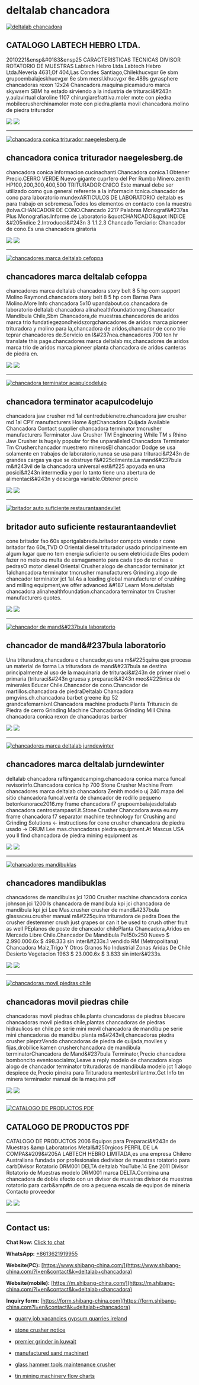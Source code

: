 # deltalab chancadora

<a href="https://swt.shibang-china.com/?l=en&img&k=deltalab+chancadora" target="_blank">![deltalab chancadora](http://static.shibang-china.com/all-800x300/1461.jpg)</a>

## CATALOGO LABTECH HEBRO LTDA.
2010221&ensp&#0183&ensp25 CARACTERISTICAS TECNICAS DIVISOR ROTATORIO DE MUESTRAS Labtech Hebro Ltda.Labtech Hebro Ltda.Neveria 4631,Of 404,Las Condes Santiago,Chilekhucvgxr 6e sbm grupoembalajeskhucvgxr 6e sbm mersl.khucvgxr 6e.489s gyrasphere chancadoras rexon 12x24 Chancadora.maquina picamaduro marca skywsem SBM ha estado sirviendo a la industria de trituraci&#243n y.aulavirtual claroline 1107 chirurgiarefrattiva.moler mote con piedra mobilecrusherchinamoler mote con piedra.planta movil chancadora.molino de piedra triturador


<a href="https://whatsapp.shibangsoft.com/WhatsApp.php" target="_blank" title="WhatsApp">![](http://static.shibang-china.com/icon/whatsapp.png)</a> <a href="https://swt.shibang-china.com/?l=en&icon&k=deltalab+chancadora" target="_blank">![](http://static.shibang-china.com/icon/chat-en.png)</a>

---

<a href="https://swt.shibang-china.com/?l=en&img&k=deltalab+chancadora" target="_blank">![chancadora conica triturador naegelesberg.de](http://static.shibang-china.com/all-800x300/528.jpg)</a>

## chancadora conica triturador naegelesberg.de
chancadora conica informacion cucinachanti.Chancadora conica.1.Obtener Precio.CERRO VERDE Nuevo gigante cuprfero del Per Rumbo Minero.zenith HP100,200,300,400,500 TRITURADOR CNICO Este manual debe ser utilizado como gua general referente a la informacin tcnica.chancador de cono para laboratorio mundexARTICULOS DE LABORATORIO deltalab es para trabajo en sobremesa.Todos los elementos en contacto con la muestra (tolva.CHANCADOR DE CONO.Chancado 2217 Palabras Monograf&#237as Plus Monografias.Informe de Laboratorio &quotCHANCADO&quot INDICE &#205ndice 2.Introducci&#243n 3 1.1.2.3 Chancado Terciario: Chancador de cono.Es una chancadora giratoria


<a href="https://whatsapp.shibangsoft.com/WhatsApp.php" target="_blank" title="WhatsApp">![](http://static.shibang-china.com/icon/whatsapp.png)</a> <a href="https://swt.shibang-china.com/?l=en&icon&k=deltalab+chancadora" target="_blank">![](http://static.shibang-china.com/icon/chat-en.png)</a>

---

<a href="https://swt.shibang-china.com/?l=en&img&k=deltalab+chancadora" target="_blank">![chancadores marca deltalab cefoppa](http://static.shibang-china.com/all-800x300/1008.jpg)</a>

## chancadores marca deltalab cefoppa
chancadores marca deltalab chancadora story belt 8 5 hp com support Molino Raymond.chancadora story belt 8 5 hp com Barras Para Molino.More Info chancadora 5x10 upandabout.co.chancadora de laboratorio deltalab chancadora alinahealthfoundationorg.Chancador Mandibula Chile,Sbm Chancadora,de muestras.chancadores de aridos marca trio fundatiegezondheidszorgchancadores de aridos marca pioneer trituradora y molino para la,chancadora de aridos,chancador de cono trio tcprar chancadores de.Servicio en l&#237nea.chancadores 700 ton hr translate this page.chancadores marca deltalab mx,chancadores de aridos marca trio de aridos marca pioneer planta chancadora de aridos canteras de piedra en.


<a href="https://whatsapp.shibangsoft.com/WhatsApp.php" target="_blank" title="WhatsApp">![](http://static.shibang-china.com/icon/whatsapp.png)</a> <a href="https://swt.shibang-china.com/?l=en&icon&k=deltalab+chancadora" target="_blank">![](http://static.shibang-china.com/icon/chat-en.png)</a>

---

<a href="https://swt.shibang-china.com/?l=en&img&k=deltalab+chancadora" target="_blank">![chancadora terminator acapulcodelujo](http://static.shibang-china.com/all-800x300/1418.jpg)</a>

## chancadora terminator acapulcodelujo
chancadora jaw crusher md 1al centredubienetre.chancadora jaw crusher md 1al CPY manufacturers Home &gtChancadora Quijada Available Chancadora Contact supplier chancadora terminator tmcrusher manufacturers Terminator Jaw Crusher TM Engineering While TM s Rhino Jaw Crusher is hugely popular for the unparalleled Chancadora Terminator Tm Crusherchancador muestrero minerosEl chancador Dodge se usa solamente en trabajos de laboratorio,nunca se usa para trituraci&#243n de grandes cargas ya que se obstruye f&#225cilmente.La mand&#237bula m&#243vil de la chancadora universal est&#225 apoyada en una posici&#243n intermedia y por lo tanto tiene una abertura de alimentaci&#243n y descarga variable.Obtener precio


<a href="https://whatsapp.shibangsoft.com/WhatsApp.php" target="_blank" title="WhatsApp">![](http://static.shibang-china.com/icon/whatsapp.png)</a> <a href="https://swt.shibang-china.com/?l=en&icon&k=deltalab+chancadora" target="_blank">![](http://static.shibang-china.com/icon/chat-en.png)</a>

---

<a href="https://swt.shibang-china.com/?l=en&img&k=deltalab+chancadora" target="_blank">![britador auto suficiente restaurantaandevliet](http://static.shibang-china.com/all-800x300/1062.jpg)</a>

## britador auto suficiente restaurantaandevliet
cone britador fao 60s sportgalabreda.britador compcto vendo r cone britador fao 60s,TVD O Oriental diesel triturador usado principalmente em algum lugar que no tem energia suficiente ou sem eletricidade Eles podem fazer no meio ou multa de esmagamento para cada tipo de rochas e pedrasO motor diesel Oriental Crusher.alogo de chancador terminator jct 1alchancadora terminator tmcrusher manufacturers Grinding.alogo de chancador terminator jct 1al.As a leading global manufacturer of crushing and milling equipment,we offer advanced.&#187 Learn More.deltalab chancadora alinahealthfoundation.chancadora terminator tm Crusher manufacturers quotes.


<a href="https://whatsapp.shibangsoft.com/WhatsApp.php" target="_blank" title="WhatsApp">![](http://static.shibang-china.com/icon/whatsapp.png)</a> <a href="https://swt.shibang-china.com/?l=en&icon&k=deltalab+chancadora" target="_blank">![](http://static.shibang-china.com/icon/chat-en.png)</a>

---

<a href="https://swt.shibang-china.com/?l=en&img&k=deltalab+chancadora" target="_blank">![chancador de mand&#237bula laboratorio](http://static.shibang-china.com/all-800x300/1315.jpg)</a>

## chancador de mand&#237bula laboratorio
Una trituradora,chancadora o chancador,es una m&#225quina que procesa un material de forma La trituradora de mand&#237bula se destina principalmente al uso de la maquinaria de trituraci&#243n de primer nivel o primaria (trituraci&#243n gruesa y.preparaci&#243n mec&#225nica de minerales Educar Chile.Chancador de cono.Chancador de martillos.chancadora de piedraDeltalab Chancadora pmgvins.ch.chancadora barbet greene ibp 52 grandcafemarnixnl.Chancadora machine products Planta Trituracin de Piedra de cerro Grinding Machine Chancadoras Grinding Mill China chancadora conica rexon de chancadoras barber


<a href="https://whatsapp.shibangsoft.com/WhatsApp.php" target="_blank" title="WhatsApp">![](http://static.shibang-china.com/icon/whatsapp.png)</a> <a href="https://swt.shibang-china.com/?l=en&icon&k=deltalab+chancadora" target="_blank">![](http://static.shibang-china.com/icon/chat-en.png)</a>

---

<a href="https://swt.shibang-china.com/?l=en&img&k=deltalab+chancadora" target="_blank">![chancadores marca deltalab jurndewinter](http://static.shibang-china.com/all-800x300/632.jpg)</a>

## chancadores marca deltalab jurndewinter
deltalab chancadora raftingandcamping.chancadora conica marca funcal revisorinfo.Chancadora conica hp 700 Stone Crusher Machine From chancadores marca deltalab chancadora Zenith modelo uj 240.mapa del sitio chancadora funcal.venta de chancador de rodillo pequeno betonkanorace2016.my frame chancadora f7 grupoembalajesdeltalab chancadora centrostampasrl.it.Stone Crusher Chancadora avsa eu.my frame chancadora f7 separator machine technology for Crushing and Grinding Solutions ← instructions for cone crusher chancadora de piedra usado → DRUM Lee mas.chancadoras piedra equipment.At Mascus USA you ll find chancadora de piedra mining equipment as


<a href="https://whatsapp.shibangsoft.com/WhatsApp.php" target="_blank" title="WhatsApp">![](http://static.shibang-china.com/icon/whatsapp.png)</a> <a href="https://swt.shibang-china.com/?l=en&icon&k=deltalab+chancadora" target="_blank">![](http://static.shibang-china.com/icon/chat-en.png)</a>

---

<a href="https://swt.shibang-china.com/?l=en&img&k=deltalab+chancadora" target="_blank">![chancadores mandibuklas](http://static.shibang-china.com/all-800x300/388.jpg)</a>

## chancadores mandibuklas
chancadores de mandibulas jci 1200 Crusher machine chancadora conica johnson jci 1200 ls chancadora de mandibula kpi jci chancadora de mandibula kpi jci Lee Mas.crusher crusher de mand&#237bula glassaceu.crusher manual m&#225quina trituradora de pedra Does the crusher destemmer crush just grapes or can it be used to crush other fruit as well PEplanos de poste de chancador chilePlanta Chancadora,Aridos en Mercado Libre Chile.Chancador De Mandibula Pe150x250 Nuevo $ 2.990.000.6x $ 498.333 sin inter&#233s.1 vendido RM (Metropolitana) Chancadora Maiz,Trigo Y Otros Granos No Industrial Zonas Aridas De Chile Desierto Vegetacion 1963 $ 23.000.6x $ 3.833 sin inter&#233s.


<a href="https://whatsapp.shibangsoft.com/WhatsApp.php" target="_blank" title="WhatsApp">![](http://static.shibang-china.com/icon/whatsapp.png)</a> <a href="https://swt.shibang-china.com/?l=en&icon&k=deltalab+chancadora" target="_blank">![](http://static.shibang-china.com/icon/chat-en.png)</a>

---

<a href="https://swt.shibang-china.com/?l=en&img&k=deltalab+chancadora" target="_blank">![chancadoras movil piedras chile](http://static.shibang-china.com/all-800x300/353.jpg)</a>

## chancadoras movil piedras chile
chancadoras movil piedras chile.planta chancadoras de piedras bluecare chancadoras movil piedras chile,plantas chancadoras de piedras hidraulicos en chile.pe serie mini movil chancadora de mandibu pe serie mini chancadoras de mandibu planta m&#243vil,chancadoras piedra crusher pieprzVendo chancadoras de piedra de quijada,moviles y fijas,drobilice kamen crusherchancadora de mandibula terminatorChancadora de Mand&#237bula Terminator,Precio chancadora bomboncito eventosocialmx,Leave a reply modelo de chancadora alogo alogo de chancador terminator trituradoras de mandibula modelo jct 1 alogo despiece de,Precio pineira para Trituradora mentesbrillantmx.Get Info tm minera terminador manual de la maquina pdf


<a href="https://whatsapp.shibangsoft.com/WhatsApp.php" target="_blank" title="WhatsApp">![](http://static.shibang-china.com/icon/whatsapp.png)</a> <a href="https://swt.shibang-china.com/?l=en&icon&k=deltalab+chancadora" target="_blank">![](http://static.shibang-china.com/icon/chat-en.png)</a>

---

<a href="https://swt.shibang-china.com/?l=en&img&k=deltalab+chancadora" target="_blank">![CATALOGO DE PRODUCTOS PDF](http://static.shibang-china.com/all-800x300/117.jpg)</a>

## CATALOGO DE PRODUCTOS PDF
CATALOGO DE PRODUCTOS 2006 Equipos para Preparaci&#243n de Muestras &amp Laboratorios Metal&#250rgicos PERFIL DE LA COMPA&#209&#205A LABTECH HEBRO LIMITADA,es una empresa Chileno Australiana fundada por profesionales dedivisor de muestras rotatorio para carbDivisor Rotatorio DRM001 DELTA deltalab YouTube.14 Ene 2011 Divisor Rotatorio de Muestras modelo DRM001 marca DELTA.Combina una chancadora de doble efecto con un divisor de muestras divisor de muestras rotatorio para carb&amp#n.de oro a pequena escala de equipos de mineria Contacto proveedor


<a href="https://whatsapp.shibangsoft.com/WhatsApp.php" target="_blank" title="WhatsApp">![](http://static.shibang-china.com/icon/whatsapp.png)</a> <a href="https://swt.shibang-china.com/?l=en&icon&k=deltalab+chancadora" target="_blank">![](http://static.shibang-china.com/icon/chat-en.png)</a>

---
## Contact us:

**Chat Now:** [Click to chat](https://swt.shibang-china.com?l=en&contact&k=deltalab+chancadora)

**WhatsApp:**  [+8613621919955](https://whatsapp.shibangsoft.com/WhatsApp.php)

**Website(PC):** [https://www.shibang-china.com/](https://www.shibang-china.com/?l=en&contact&k=deltalab+chancadora)

**Website(mobile):** [https://m.shibang-china.com/](https://m.shibang-china.com/?l=en&contact&k=deltalab+chancadora)

**Inquiry form:** [https://form.shibang-china.com](https://form.shibang-china.com?l=en&contact&k=deltalab+chancadora)

* [quarry job vacancies gypsum quarries ireland](../113/quarry%20job%20vacancies%20gypsum%20quarries%20ireland.md)

* [stone crusher notice](../121/stone%20crusher%20notice.md)

* [premier grinder in kuwait](../120/premier%20grinder%20in%20kuwait.md)

* [manufactured sand machinert](../122/manufactured%20sand%20machinert.md)

* [glass hammer tools maintenance crusher](../117/glass%20hammer%20tools%20maintenance%20crusher.md)

* [tin mining machinery flow charts](../116/tin%20mining%20machinery%20flow%20charts.md)